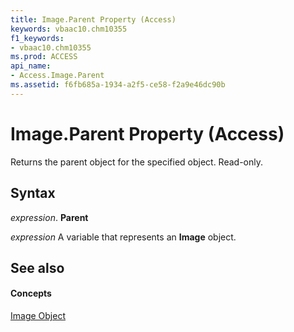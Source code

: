 ```yaml
---
title: Image.Parent Property (Access)
keywords: vbaac10.chm10355
f1_keywords:
- vbaac10.chm10355
ms.prod: ACCESS
api_name:
- Access.Image.Parent
ms.assetid: f6fb685a-1934-a2f5-ce58-f2a9e46dc90b
---
```



# Image.Parent Property (Access)

Returns the parent object for the specified object. Read-only.


## Syntax

 _expression_. **Parent**

 _expression_ A variable that represents an **Image** object.


## See also


#### Concepts


[Image Object](image-object-access.md)

